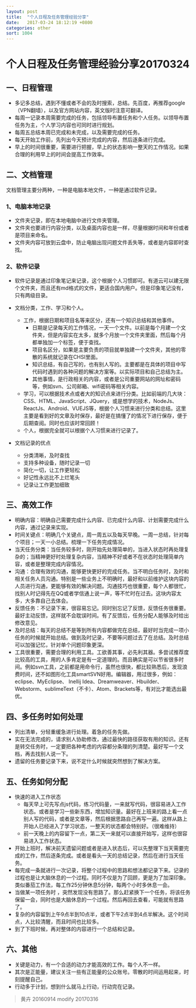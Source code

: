 ```yaml
---
layout: post
title:  "个人日程及任务管理经验分享"
date:   2017-03-24 18:12:19 +0800
categories: other
sort: 1004
---
```


# 个人日程及任务管理经验分享20170324



## 一、日程管理

- 多记多总结，遇到不懂或者不会的及时搜索，总结。先百度，再推荐google（VPN翻墙），以及官方网站内容，英文版时注意可翻译。
- 每周一记录本周需要完成的任务，包括领导布置任务和个人任务。以领导布置任务为主，个人学习内容也可同时进行规划。
- 每周五总结本周已完成和未完成，以及需要完成的任务。
- 每天开始工作前，先列出今天预计完成的内容，然后逐条进行完成。
- 早上的时间很重要，需要进行把握，早上的状态影响一整天的工作情况。如果合理的利用早上的时间会提高工作效率。

## 二、文档管理

文档管理主要分两种，一种是电脑本地文件，一种是通过软件记录。

### 1、电脑本地记录

- 文件夹记录，即在本地电脑中进行文件夹管理。
- 文件夹也要进行内容分类，以及桌面内容也是一样，尽量根据时间和年份或者是项目来命名。
- 文件夹内容可放到云盘中，防止电脑出现问题文件丢失等，或者是内容即时查找。

### 2、软件记录

- 软件记录是通过印象笔记来记录，这个根据个人习惯即可。有道云可以建无限个文件夹，而且还有md格式的文件，更适合国内用户。但是印象笔记没有，只有两级目录。
- 文档分类，工作、学习和个人。
  - 工作，根据日期和项目名等来区分，还有一个知识总结和其他事件。
    - 日期是记录每天的工作情况，一天一个文件。以前是每个月建一个文件夹，但是内容实在太多，就多个月放一个文件夹里面，然后每个月都单独加一个标签，便于查找。
    - 项目名区分，如果是主要负责的项目就单独建一个文件夹，其他的零散的系统就记录在CHSI里面。
    - 知识总结，有自己写的，也有别人写的。主要都是在具体的项目中写代码时遇到的各种问题的解决方案等。以实际项目和自己总结为主。
    - 其他事情，是行政相关的内容，或者是公司重要网站的网址和密码等，例如svn、公司邮箱、wifi密码等相关内容。
  - 学习，可以根据技术点或者大的知识点来进行分类。比如前端的几大块：CSS、HTML、JavaScript、JQuery，或是想学的技术，NodeJs、ReactJs、Android、VUEJS等，根据个人习惯来进行分类和总结。这里主要是看到好的文章及时保存，最好是在搞懂了的情况下进行保存，便于后期查阅。同时也应该时常回顾！
  - 个人，根据完全就可以根据个人习惯来进行记录了。


- 文档记录的优点
  - 分类清晰，及时查找
  - 支持多种设备，随时记录一切
  - 简化一切，让工作更轻松
  - 好记性永远比不上烂笔头
  - 记录让工作更加细致



## 三、高效工作

- 明确内容：明确自己需要完成什么内容、已完成什么内容、计划需要完成什么内容，通过记录来实现。
- 时间关键点：明确几个关键点，周一周五以及每天早晚。一周一总结，针对每个项目；一天一小总结。梳理一下任务完成情况。
- 当天任务分类：当任务较多时，刚开始先处理简单的，当进入状态时再处理复杂的；当精神更好时处理复杂内容，当精神不好或者不在状态时处理简单内容，或者是整理完成内容情况。
- 沟通：合理有效的沟通，能够更快更好的完成任务。当不明白任务时，及时和相关任务人员沟通。特别是一些业务上不明确时，最好和以前维护这块内容的人员进行沟通，更能够有效的解决问题。沟通技巧也很重要，每个人都很忙，找别人时记得先在QQ或者学信通上说一声，等不忙时在过去。这块内容太多，大多靠自己去体会。
- 反馈任务：不记录下来，很容易忘记。同时别忘记了反馈，反馈任务很重要。最好主动反馈，这样就不会耽误时间。有了反馈后，任务分配人能够及时给出修改意见。
- 及时总结：每天的总结不是等到所有内容都做完在总结，最好时当完成一项小任务的时候就开始总结。做到及时记录，不要等问题过去了在总结。及时总结可以加强记忆，针对单个问题印象更深。
- 工具很重要，需要合理的利用工具。工欲善其事，必先利其器。多尝试推荐度比较高的工具，用的人多肯定是有一定道理的。而且确实是可以节省很多时间。例如svn工具，之前都是用命令行，虽然也很快，都比较熟悉后，发现浪费时间，还不如图形化工具smartSVN好用。编辑器，用过很多，例如：eclipse、MyEclipse、 Inellij Idea、Dreamweaver、Hbuilder、Webstorm、sublimeText（不卡）、Atom、Brackets等，有对比才能选出最优。

## 四、多任务时如何处理

- 列出清单，分轻重缓急进行处理。着急的任务先做。
- 实在无法完成的，请求别人协助修改，通过最快的路径获取有用的知识。还有是转交任务时，一定要把各种考虑的内容都分条理的列清楚。最好写一个文档，再去找别人说一下。
- 遗留的任务要记录下来，说不定什么时候就突然想到了解决方案。

## 五、任务如何分配

- 快速的进入工作状态
  - 每天早上可先写点js代码，练习代码量，一来就写代码，很容易进入工作状态。或者是学习一些新东西，增加知识量。最好在上班来的路上看一点别人写的代码，或者是文章等，然后根据思路自己再写一遍。这样从路上开始人已经进入了学习状态，一整天的状态都会特别好。（很难维持）
  - 前一天晚上的内容留下一点，第二天一来就可以直接开始写，这样也很容易进入工作状态。
- 开始上班时，解决前天遗留问题或者是进入状态后，可以先整理下当天需要完成的工作，然后逐条完成。或者是看头一天的总结记录，然后在进行当天任务。
- 每完成一条就进行一次记录，将整个过程中的思路和想法都记录下来。记录的过程也是让大脑休息的一个过程。同时不仅是为了回顾，更是为了加深印象。类似番茄工作法，每工作25分钟休息5分钟，每两个小时多休息一会。
- 当做某一项任务时 ，突然发现没有思路了。那么赶紧换下一个任务，将该任务保留一会，同时也是大脑休息的一个过程。然后再回去查看，可能就有思路了。
- 复杂的内容留到上午9点半到10点半，或者下午2点半到4点半解决。这个时间点，人比较清醒，而且时间也比较多。
- 到了下班时候，再对整体的内容进行一个总结和记录。

## 六、其他

- 关键是动力，有一个合适的动力才能高效的工作。每个人不一样。
- 其次是正能量，建议关注一些有正能量的公众账号。零散的时间运用起来，时刻提醒自己。
- 行动多于计划，想到什么就马上行动，行动完在记录。





> 黄卉 20160914 modify 20170316